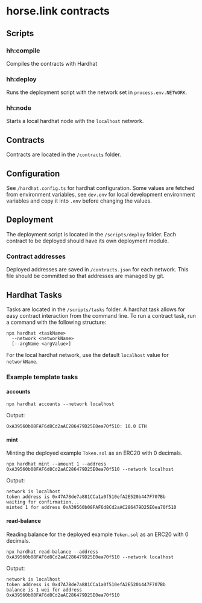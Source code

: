 # horse.link contracts

## Scripts

### hh:compile
Compiles the contracts with Hardhat

### hh:deploy
Runs the deployment script with the network set in `process.env.NETWORK`.

### hh:node
Starts a local hardhat node with the `localhost` network.

## Contracts
Contracts are located in the `/contracts` folder.

## Configuration
See `/hardhat.config.ts` for hardhat configuration. Some values are fetched from environment variables, see `dev.env` for local development environment variables and copy it into `.env` before changing the values.

## Deployment
The deployment script is located in the `/scripts/deploy` folder. Each contract to be deployed should have its own deployment module.

### Contract addresses
Deployed addresses are saved in `/contracts.json` for each network. This file should be committed so that addresses are managed by git.

## Hardhat Tasks
Tasks are located in the `/scripts/tasks` folder.
A hardhat task allows for easy contract interaction from the command line. To run a contract task, run a command with the following structure:
```
npx hardhat <taskName>
  --network <networkName>
  [--argName <argValue>]
```
For the local hardhat network, use the default `localhost` value for `networkName`. 

### Example template tasks
#### accounts
```
npx hardhat accounts --network localhost
```
Output:
```
0xA39560b08FAF6d8Cd2aAC286479D25E0ea70f510: 10.0 ETH
```
#### mint
Minting the deployed example `Token.sol` as an ERC20 with 0 decimals.
```
npx hardhat mint --amount 1 --address 0xA39560b08FAF6d8Cd2aAC286479D25E0ea70f510 --network localhost
```
Output:
```
network is localhost
token address is 0x47A78de7a881CCa1a0f510efA2E520b447F707Bb
waiting for confirmation...
minted 1 for address 0xA39560b08FAF6d8Cd2aAC286479D25E0ea70f510
```
#### read-balance
Reading balance for the deployed example `Token.sol` as an ERC20 with 0 decimals.
```
npx hardhat read-balance --address 0xA39560b08FAF6d8Cd2aAC286479D25E0ea70f510 --network localhost
```
Output:
```
network is localhost
token address is 0x47A78de7a881CCa1a0f510efA2E520b447F707Bb
balance is 1 wei for address 0xA39560b08FAF6d8Cd2aAC286479D25E0ea70f510
```
